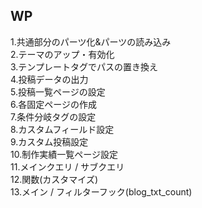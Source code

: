 <h2>WP</h1>
<p>1.共通部分のパーツ化&パーツの読み込み<br>
2.テーマのアップ・有効化<br>
3.テンプレートタグでパスの置き換え<br>
4.投稿データの出力<br>
5.投稿一覧ページの設定<br>
6.各固定ページの作成<br>
7.条件分岐タグの設定<br>
8.カスタムフィールド設定<br>
9.カスタム投稿設定<br>
10.制作実績一覧ページ設定<br>
11.メインクエリ / サブクエリ<br>
12.関数(カスタマイズ)<br>
13.メイン / フィルターフック(blog_txt_count)<br>
